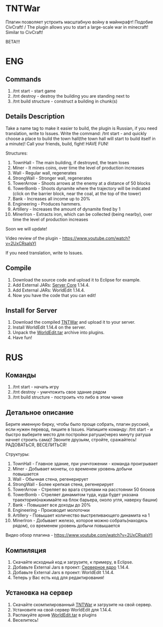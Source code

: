 # TNTWar
Плагин позволяет устроить масштабную войну в майнкрафт! Подобие CivCraft! / The plugin allows you to start a large-scale war in minecraft! Similar to CivCraft!

BETA!!!

# ENG

## Commands
1. /tnt start - start game
2. /tnt destroy - destroy the building you are standing next to
3. /tnt build structure - construct a building in chunk(s)

## Details Description
Take a name tag to make it easier to build, the plugin is Russian, if you need translation, write to Issues.
Write the command: /tnt start - and quickly choose a place to build the town hall(the town hall will start to build itself in a minute)! Call your friends, build, fight! HAVE FUN!

Structures:
1. TownHall - The main building, if destroyed, the team loses
2. Miner - It mines coins, over time the level of production increases
3. Wall - Regular wall, regenerates
4. StrongWall - Stronger wall, regenerates
5. TowerArrow - Shoots arrows at the enemy at a distance of 50 blocks
6. TowerBomb - Shoots dynamite where the trajectory will be indicated (click on the barrier block, near the coal, at the top of the tower)
7. Bank - Increases all income up to 20%
8. Engineering - Produces hammers.
9. Artillery - Increases the amount of dynamite fired by 1
10. MinerIron - Extracts iron, which can be collected (being nearby), over time the level of production increases

Soon we will update!

Video review of the plugin - https://www.youtube.com/watch?v=2UxCRsalsYI

If you need translation, write to Issues.

## Compile
1. Download the source code and upload it to Eclipse for example.
2. Add External JARs: [Server Core](https://getbukkit.org/download/craftbukkit) 1.14.4.
3. Add External JARs: WorldEdit 1.14.4.
4. Now you have the code that you can edit!

## Install for Server
1. Download the compiled [TNTWar](https://github.com/Dseym/TNTWar/releases/download/tntWar/tntWar.jar) and upload it to your server.
2. Install WorldEdit 1.14.4 on the server.
3. Unpack the [WorldEdit.tar](https://github.com/Dseym/TNTWar/releases/download/tntWar/WorldEdit.tar) archive into plugins.
4. Have fun!

# RUS

## Команды
1. /tnt start - начать игру
2. /tnt destroy - уничтожить свое здание рядом
3. /tnt build structure - построить что либо в этом чанке

## Детальное описание
Берите именную бирку, чтобы было проще собрать, плагин русский, если нужен перевод, пишите в Issues.
Напишите команду: /tnt start - и быстро выберите место для постройки ратуши(через минуту ратуша начнет строить сама)! Звоните друзьям, стройте, сражайтесь! РАДОВАТЬСЯ, ВЕСЕЛИТЬСЯ!

Структуры:
1. TownHall - Главное здание, при уничтожении - команда проигрывает
2. Miner - Добывает монеты, со временем уровень добычи повышается
3. Wall - Обычная стена, регенерирует
4. StrongWall - Более крепкая стена, регенерирует
5. TowerArrow - Стреляет во врага стрелами на расстоянии 50 блоков
6. TowerBomb - Стреляет динамитом туда, куда будет указана траектория(нажимайте на блок барьера, около угля, наверху башни)
7. Bank - Повышает все доходы до 20%
8. Engineering - Производит молоточки
9. Artillery - Повышает количество выстреливающего динамита на 1
10. MinerIron - Добывает железо, которое можно собрать(находясь рядом), со временем уровень добычи повышается

Видео обзор плагина - https://www.youtube.com/watch?v=2UxCRsalsYI

## Компиляция
1. Скачайте исходный код и загрузите, к примеру, в Eclipse.
2. Добавьте External Jars в проект: [Серверное ядро](https://getbukkit.org/download/craftbukkit) 1.14.4.
3. Добавьте External Jars в проект: WorldEdit 1.14.4.
4. Теперь у Вас есть код для редактирования!

## Установка на сервер
1. Скачайте скомпилированный [TNTWar](https://github.com/Dseym/TNTWar/releases/download/tntWar/tntWar.jar) и загрузите на свой сервер.
2. Установите на свой сервер WorldEdit для 1.14.4.
3. Распакуйте архив [WorldEdit.tar](https://github.com/Dseym/TNTWar/releases/download/tntWar/WorldEdit.tar) в plugins
4. Веселитесь!